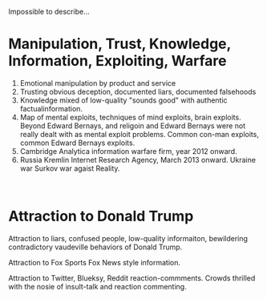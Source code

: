 Impossible to describe...

# Manipulation, Trust, Knowledge, Information, Exploiting, Warfare

1. Emotional manipulation by product and service
2. Trusting obvious deception, documented liars, documented falsehoods
3. Knowledge mixed of low-quality "sounds good" with authentic factualinformation.
4. Map of mental exploits, techniques of mind exploits, brain exploits. Beyond Edward Bernays, and religoin and Edward Bernays were not really dealt with as mental exploit problems. Common con-man exploits, common Edward Bernays exploits.
5. Cambridge Analytica information warfare firm, year 2012 onward.
6. Russia Kremlin Internet Research Agency, March 2013 onward. Ukraine war Surkov war agaist Reality.

&nbsp;


# Attraction to Donald Trump

Attraction to liars, confused people, low-quality informaiton, bewildering contradictory vaudeville behaviors of Donald Trump.

Attraction to Fox Sports Fox News style information.

Attraction to Twitter, Blueksy, Reddit reaction-commments. Crowds thrilled with the nosie of insult-talk and reaction commenting.

